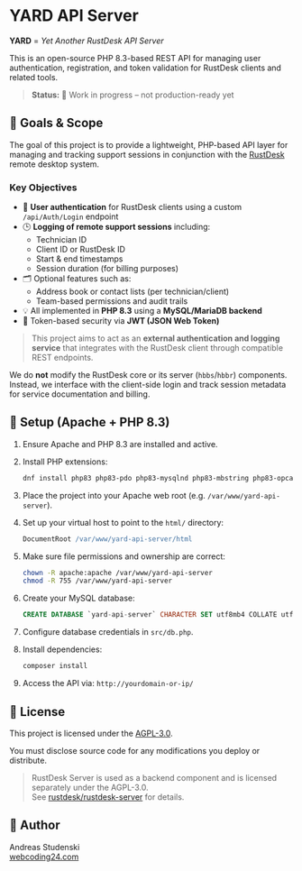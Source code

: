 # YARD API Server

**YARD** = *Yet Another RustDesk API Server*

This is an open-source PHP 8.3-based REST API for managing user authentication, registration, and token validation for RustDesk clients and related tools.

> **Status:** 🚧 Work in progress – not production-ready yet

## 🧭 Goals & Scope

The goal of this project is to provide a lightweight, PHP-based API layer for managing and tracking support sessions in conjunction with the [RustDesk](https://rustdesk.com) remote desktop system.

### Key Objectives

- 🎯 **User authentication** for RustDesk clients using a custom `/api/Auth/Login` endpoint
- 🕒 **Logging of remote support sessions** including:
   - Technician ID
   - Client ID or RustDesk ID
   - Start & end timestamps
   - Session duration (for billing purposes)
- 🗂️ Optional features such as:
   - Address book or contact lists (per technician/client)
   - Team-based permissions and audit trails
- 💡 All implemented in **PHP 8.3** using a **MySQL/MariaDB backend**
- 🔐 Token-based security via **JWT (JSON Web Token)**

> This project aims to act as an **external authentication and logging service** that integrates with the RustDesk client through compatible REST endpoints.

We do **not** modify the RustDesk core or its server (`hbbs`/`hbbr`) components.  
Instead, we interface with the client-side login and track session metadata for service documentation and billing.



## 🔧 Setup (Apache + PHP 8.3)

1. Ensure Apache and PHP 8.3 are installed and active.
2. Install PHP extensions:

    ```bash
    dnf install php83 php83-pdo php83-mysqlnd php83-mbstring php83-opcache
    ```

3. Place the project into your Apache web root (e.g. `/var/www/yard-api-server`).
4. Set up your virtual host to point to the `html/` directory:

    ```apache
    DocumentRoot /var/www/yard-api-server/html
    ```

5. Make sure file permissions and ownership are correct:

    ```bash
    chown -R apache:apache /var/www/yard-api-server
    chmod -R 755 /var/www/yard-api-server
    ```

6. Create your MySQL database:

    ```sql
    CREATE DATABASE `yard-api-server` CHARACTER SET utf8mb4 COLLATE utf8mb4_unicode_ci;
    ```

7. Configure database credentials in `src/db.php`.

8. Install dependencies:

    ```bash
    composer install
    ```

9. Access the API via: `http://yourdomain-or-ip/`

## 📜 License

This project is licensed under the [AGPL-3.0](./LICENSE).

You must disclose source code for any modifications you deploy or distribute.

> RustDesk Server is used as a backend component and is licensed separately under the AGPL-3.0.  
> See [rustdesk/rustdesk-server](https://github.com/rustdesk/rustdesk-server) for details.

## 👤 Author

Andreas Studenski  
[webcoding24.com](https://www.webcoding24.com)

